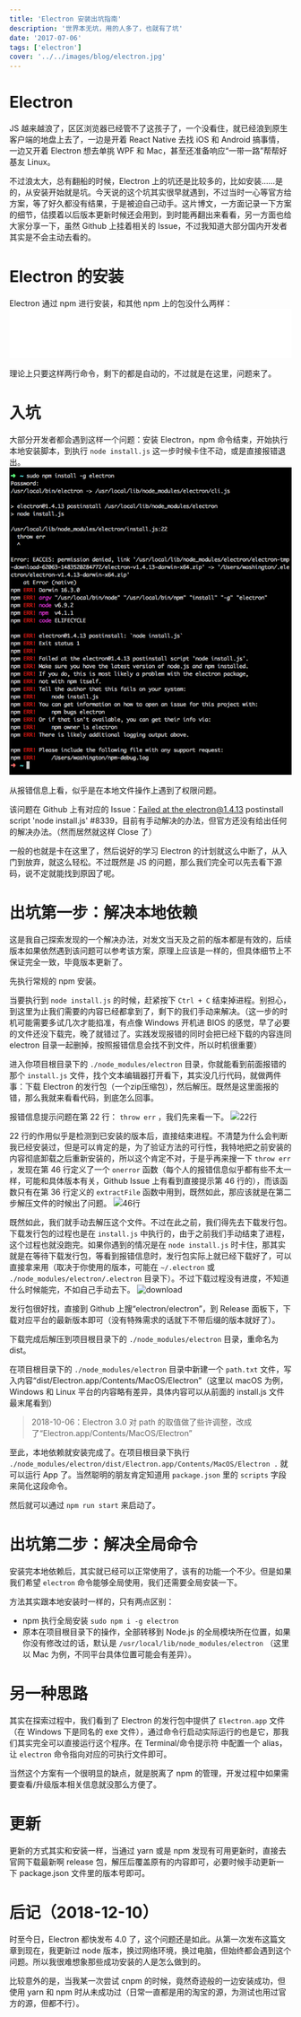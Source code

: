 ```yaml
---
title: 'Electron 安装出坑指南'
description: '世界本无坑，用的人多了，也就有了坑'
date: '2017-07-06'
tags: ['electron']
cover: '../../images/blog/electron.jpg'
---
```


# Electron

JS 越来越浪了，区区浏览器已经管不了这孩子了，一个没看住，就已经浪到原生客户端的地盘上去了，一边是开着 React Native 去找 iOS 和 Android 搞事情，一边又开着 Electron 想去单挑 WPF 和 Mac，甚至还准备响应“一带一路”帮帮好基友 Linux。

不过浪太大，总有翻船的时候，Electron 上的坑还是比较多的，比如安装……是的，从安装开始就是坑。今天说的这个坑其实很早就遇到，不过当时一心等官方给方案，等了好久都没有结果，于是被迫自己动手。这片博文，一方面记录一下方案的细节，估摸着以后版本更新时候还会用到，到时能再翻出来看看，另一方面也给大家分享一下，虽然 Github 上挂着相关的 Issue，不过我知道大部分国内开发者其实是不会主动去看的。

# Electron 的安装

Electron 通过 npm 进行安装，和其他 npm 上的包没什么两样：
![install](../../images/blog/electron-install-guide/code-install.svg)

理论上只要这样两行命令，剩下的都是自动的，不过就是在这里，问题来了。

# 入坑

大部分开发者都会遇到这样一个问题：安装 Electron，npm 命令结束，开始执行本地安装脚本，到执行 `node install.js` 这一步时候卡住不动，或是直接报错退出。
![Error Screenshot](../../images/blog/electron-install-guide/error-screenshot.png)

从报错信息上看，似乎是在本地文件操作上遇到了权限问题。

该问题在 Github 上有对应的 Issue：<a target="_blank" href="https://github.com/electron/electron/issues/8339">Failed at the electron@1.4.13 postinstall script 'node install.js' #8339</a>，目前有手动解决的办法，但官方还没有给出任何的解决办法。（然而居然就这样 Close 了）

一般的也就是卡在这里了，然后说好的学习 Electron 的计划就这么中断了，从入门到放弃，就这么轻松。不过既然是 JS 的问题，那么我们完全可以先去看下源码，说不定就能找到原因了呢。

# 出坑第一步：解决本地依赖

这是我自己探索发现的一个解决办法，对发文当天及之前的版本都是有效的，后续版本如果依然遇到该问题可以参考该方案，原理上应该是一样的，但具体细节上不保证完全一致，毕竟版本更新了。

先执行常规的 npm 安装。

当要执行到 `node install.js` 的时候，赶紧按下 `Ctrl + C` 结束掉进程。别担心，到这里为止我们需要的内容已经都拿到了，剩下的我们手动来解决。（这一步的时机可能需要多试几次才能掐准，有点像 Windows 开机进 BIOS 的感觉，早了必要的文件还没下载完，晚了就错过了。实践发现报错的同时会把已经下载的内容连同 electron 目录一起删掉，按照报错信息会找不到文件，所以时机很重要）

进入你项目根目录下的 `./node_modules/electron` 目录，你就能看到前面报错的那个 `install.js` 文件，找个文本编辑器打开看下，其实没几行代码，就做两件事：下载 Electron 的发行包（一个zip压缩包），然后解压。既然是这里面报的错，那么我就来看看代码，到底怎么回事。

报错信息提示问题在第 22 行： `throw err` ，我们先来看一下。
![22行](./imga/esiblog/electron-install-guide/code-screenshot-01.png)

22 行的作用似乎是检测到已安装的版本后，直接结束进程。不清楚为什么会判断我已经安装过，但是可以肯定的是，为了验证方法的可行性，我特地把之前安装的内容彻底卸载之后重新安装的，所以这个肯定不对，于是乎再来搜一下 `throw err` ，发现在第 46 行定义了一个 `onerror` 函数（每个人的报错信息似乎都有些不太一样，可能和具体版本有关，Github Issue 上有看到直接提示第 46 行的），而该函数只有在第 36 行定义的 `extractFile` 函数中用到，既然如此，那应该就是在第二步解压文件的时候出了问题。
![46行](./imga/esiblog/electron-install-guide/code-screenshot-02.png)

既然如此，我们就手动去解压这个文件。不过在此之前，我们得先去下载发行包。下载发行包的过程也是在 `install.js` 中执行的，由于之前我们手动结束了进程，这个过程也就没跑完。如果你遇到的情况是在 `node install.js` 时卡住，那其实就是在等待下载发行包，等看到报错信息时，发行包实际上就已经下载好了，可以直接拿来用（取决于你使用的版本，可能在 `~/.electron` 或 `./node_modules/electron/.electron` 目录下）。不过下载过程没有进度，不知道什么时候能完，不如自己手动去下。
![download](./imga/esiblog/electron-install-guide/code-screenshot-03.png)

发行包很好找，直接到 Github 上搜“electron/electron”，到 Release 面板下，下载对应平台的最新版本即可（没有特殊需求的话就下不带后缀的版本就好了）。

下载完成后解压到项目根目录下的 `./node_modules/electron` 目录，重命名为dist。

在项目根目录下的 `./node_modules/electron` 目录中新建一个 `path.txt` 文件，写入内容“dist/Electron.app/Contents/MacOS/Electron”（这里以 macOS 为例，Windows 和 Linux 平台的内容略有差异，具体内容可以从前面的 install.js 文件最末尾看到）

> 2018-10-06：Electron 3.0 对 path 的取值做了些许调整，改成了“Electron.app/Contents/MacOS/Electron”

至此，本地依赖就安装完成了。在项目根目录下执行 `./node_modules/electron/dist/Electron.app/Contents/MacOS/Electron .` 就可以运行 App 了。当然聪明的朋友肯定知道用 `package.json` 里的 `scripts` 字段来简化这段命令。

然后就可以通过 `npm run start` 来启动了。

# 出坑第二步：解决全局命令

安装完本地依赖后，其实就已经可以正常使用了，该有的功能一个不少。但是如果我们希望 `electron` 命令能够全局使用，我们还需要全局安装一下。

方法其实跟本地安装时一样的，只有两点区别：

- npm 执行全局安装 `sudo npm i -g electron`
- 原本在项目根目录下的操作，全部转移到 Node.js 的全局模块所在位置，如果你没有修改过的话，默认是 `/usr/local/lib/node_modules/electron` （这里以 Mac 为例，不同平台具体位置可能会有差异）。

# 另一种思路

其实在探索过程中，我们看到了 Electron 的发行包中提供了 `Electron.app` 文件（在 Windows 下是同名的 exe 文件），通过命令行启动实际运行的也是它，那我们其实完全可以直接运行这个程序。在 Terminal/命令提示符 中配置一个 alias，让 `electron` 命令指向对应的可执行文件即可。

当然这个方案有一个很明显的缺点，就是脱离了 npm 的管理，开发过程中如果需要查看/升级版本相关信息就没那么方便了。

# 更新

更新的方式其实和安装一样，当通过 yarn 或是 npm 发现有可用更新时，直接去官网下载最新啊 release 包，解压后覆盖原有的内容即可，必要时候手动更新一下 package.json 文件里的版本号即可。

# 后记（2018-12-10）

时至今日，Electron 都快发布 4.0 了，这个问题还是如此。从第一次发布这篇文章到现在，我更新过 node 版本，换过网络环境，换过电脑，但始终都会遇到这个问题。所以我很难想象那些成功安装的人是怎么做到的。

比较意外的是，当我某一次尝试 cnpm 的时候，竟然奇迹般的一边安装成功，但使用 yarn 和 npm 时从未成功过（日常一直都是用的淘宝的源，为测试也用过官方的源，但都不行）。